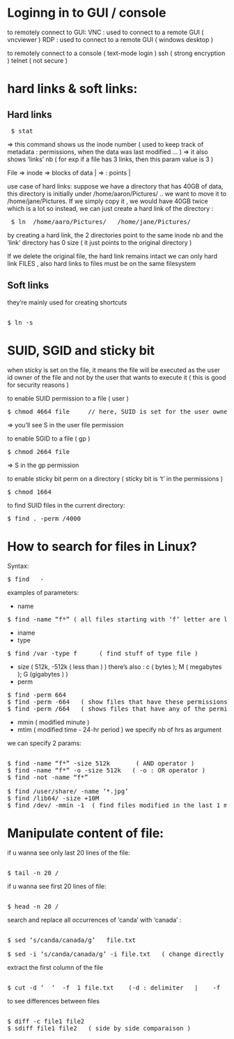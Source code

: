# Loginng in to GUI / console 

to remotely connect to GUI:
VNC : used to connect to a remote GUI ( vncviewer ) 
RDP : used to connect to a remote GUI ( windows desktop ) 

to remotely connect to a console ( text-mode login  ) 
ssh ( strong encryption )
telnet ( not secure ) 

# hard links & soft links:

## Hard links 
<pre> $ stat <file> </pre> 
=> this command shows us the inode number ( used to keep track of metadata : permissions, when the data was last modified … )
=> it also shows ‘links’ nb ( for exp if a file has 3 links, then this param value is 3 ) 

File ⇒  inode  ⇒  blocks of data     | ⇒ : points  |   

use case of hard links:
suppose we have a directory that has 40GB of data, this directory is initially under /home/aaron/Pictures/ .. we want to move it to /home/jane/Pictures. 
If we simply copy it , we would have 40GB twice which is a lot 
so instead, we can just create a hard link of the directory :
<pre> $ ln  /home/aaro/Pictures/<filename>   /home/jane/Pictures/<filename> </pre>  
by creating a hard link, the 2 directories point to the same inode nb and the ‘link’ directory has 0 size ( it just points to the original directory ) 

If we delete the original file, the hard link remains intact 
we can only hard link FILES , also hard links to files must be on the same filesystem 

## Soft links 
they’re mainly used for creating shortcuts 
<pre> 
$ ln -s </pre>

# SUID, SGID and sticky bit 

when sticky is set on the file, it means the file will be executed as the user id owner of the file and not by the user that wants to execute it ( this is good for security reasons )

to enable SUID permission to a file ( user ) 
<pre>
$ chmod 4664 file     // here, SUID is set for the user owner 
</pre>
=> you’ll see S in the user file permission 

to enable SGID to a file ( gp  )
<pre>
$ chmod 2664 file 
</pre>
=> S in the gp permission 

to enable sticky bit perm on a directory  ( sticky bit is ‘t’ in the permissions ) 
<pre>
$ chmod 1664 
</pre>
to find SUID files in the current directory: 
<pre>
$ find . -perm /4000
</pre>
# How to search for files in Linux?

Syntax:
<pre>
$ find <path>  -<parameter>  <argument> 
</pre>
examples of parameters:
* name 
<pre>
$ find -name “f*” ( all files starting with ‘f’ letter are listed ) 
</pre>
* iname   
* type 
<pre>
$ find /var -type f      ( find stuff of type file )  
</pre>
* size   ( 512k, -512k ( less than ) ) 
 there’s also : c ( bytes ); M ( megabytes ); G (gigabytes ) ) 
* perm
<pre>
$ find -perm 664
$ find -perm -664   ( show files that have these permissions or more : 667 for exp )
$ find -perm /664   ( shows files that have any of the permissions, 600, 764 .. )  
</pre>
* mmin ( modified minute ) 
* mtim ( modified time - 24-hr period ) 
we specify nb of hrs as argument 

we can specify 2 params:
<pre> 
$ find -name “f*” -size 512k       ( AND operator ) 
$ find -name “f*” -o -size 512k   ( -o : OR operator ) 
$ find -not -name “f*” 

$ find /user/share/ -name ‘*.jpg’ 
$ find /lib64/ -size +10M
$ find /dev/ -mmin -1  ( find files modified in the last 1 minute ) 
</pre>

# Manipulate content of file:

if u wanna see only last 20 lines of the file:
<pre> 
$ tail -n 20 /<path to file>
</pre>
if u wanna see first 20 lines of file:
<pre> 
$ head -n 20 /<path to file> 
</pre>
search and replace all occurrences of ‘canda’ with ‘canada’ :
<pre> 
$ sed ‘s/canda/canada/g’   file.txt 

$ sed -i ‘s/canda/canada/g’ -i file.txt   ( change directly in place - in the file - ) 
</pre>

extract the first column of the file 
<pre> 
$ cut -d ‘  ‘  -f  1 file.txt    (-d : delimiter   |    -f  : field   <column nb> ) 
</pre>
 to see differences between files 
<pre> 
$ diff -c file1 file2 
$ sdiff file1 file2   ( side by side comparaison ) 
</pre>





